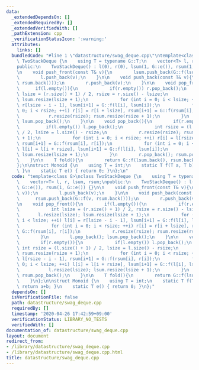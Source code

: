```yaml
---
data:
  _extendedDependsOn: []
  _extendedRequiredBy: []
  _extendedVerifiedWith: []
  _pathExtension: cpp
  _verificationStatusIcon: ':warning:'
  attributes:
    links: []
  bundledCode: "#line 1 \"datastructure/swag_deque.cpp\"\ntemplate<class G>\nclass\
    \ TwoStackDeque {\n    using T = typename G::T;\n    vector<T> l, r, lsum, rsum;\n\
    public:\n    TwoStackDeque() : l(0), r(0), lsum(1, G::e()), rsum(1, G::e()) {}\n\
    \n    void push_front(const T& v){\n        lsum.push_back(G::f(lsum.back(), v));\n\
    \        l.push_back(v);\n    }\n\n    void push_back(const T& v){\n        rsum.push_back(G::f(v,\
    \ rsum.back()));\n        r.push_back(v);\n    }\n\n    void pop_front(){\n  \
    \      if(l.empty()){\n            if(r.empty()) r.pop_back();\n            int\
    \ lsize = (r.size() + 1) / 2, rsize = r.size() - lsize;\n            l.resize(lsize);\
    \ lsum.resize(lsize + 1);\n            for (int i = 0; i < lsize; ++i) l[i] =\
    \ r[lsize - i - 1], lsum[i+1] = G::f(l[i], lsum[i]);\n            for (int i =\
    \ 0; i < rsize; ++i) r[i] = r[i + lsize], rsum[i+1] = G::f(rsum[i], r[i]);\n \
    \           r.resize(rsize); rsum.resize(rsize + 1);\n        }\n        l.pop_back();\
    \ lsum.pop_back();\n    }\n\n    void pop_back(){\n        if(r.empty()){\n  \
    \          if(l.empty()) l.pop_back();\n            int rsize = (l.size() + 1)\
    \ / 2, lsize = l.size() - rsize;\n            r.resize(rsize); rsum.resize(rsize\
    \ + 1);\n            for (int i = 0; i < rsize; ++i) r[i] = l[rsize - i - 1],\
    \ rsum[i+1] = G::f(rsum[i], r[i]);\n            for (int i = 0; i < lsize; ++i)\
    \ l[i] = l[i + rsize], lsum[i+1] = G::f(l[i], lsum[i]);\n            l.resize(lsize);\
    \ lsum.resize(lsize + 1);\n        }\n        r.pop_back(); rsum.pop_back();\n\
    \    }\n\n    T fold(){\n        return G::f(lsum.back(), rsum.back());\n    }\n\
    };\n\nstruct Monoid {\n    using T = int;\n    static T f(T a, T b) { return a+b;\
    \ }\n    static T e() { return 0; }\n};\n"
  code: "template<class G>\nclass TwoStackDeque {\n    using T = typename G::T;\n\
    \    vector<T> l, r, lsum, rsum;\npublic:\n    TwoStackDeque() : l(0), r(0), lsum(1,\
    \ G::e()), rsum(1, G::e()) {}\n\n    void push_front(const T& v){\n        lsum.push_back(G::f(lsum.back(),\
    \ v));\n        l.push_back(v);\n    }\n\n    void push_back(const T& v){\n  \
    \      rsum.push_back(G::f(v, rsum.back()));\n        r.push_back(v);\n    }\n\
    \n    void pop_front(){\n        if(l.empty()){\n            if(r.empty()) r.pop_back();\n\
    \            int lsize = (r.size() + 1) / 2, rsize = r.size() - lsize;\n     \
    \       l.resize(lsize); lsum.resize(lsize + 1);\n            for (int i = 0;\
    \ i < lsize; ++i) l[i] = r[lsize - i - 1], lsum[i+1] = G::f(l[i], lsum[i]);\n\
    \            for (int i = 0; i < rsize; ++i) r[i] = r[i + lsize], rsum[i+1] =\
    \ G::f(rsum[i], r[i]);\n            r.resize(rsize); rsum.resize(rsize + 1);\n\
    \        }\n        l.pop_back(); lsum.pop_back();\n    }\n\n    void pop_back(){\n\
    \        if(r.empty()){\n            if(l.empty()) l.pop_back();\n           \
    \ int rsize = (l.size() + 1) / 2, lsize = l.size() - rsize;\n            r.resize(rsize);\
    \ rsum.resize(rsize + 1);\n            for (int i = 0; i < rsize; ++i) r[i] =\
    \ l[rsize - i - 1], rsum[i+1] = G::f(rsum[i], r[i]);\n            for (int i =\
    \ 0; i < lsize; ++i) l[i] = l[i + rsize], lsum[i+1] = G::f(l[i], lsum[i]);\n \
    \           l.resize(lsize); lsum.resize(lsize + 1);\n        }\n        r.pop_back();\
    \ rsum.pop_back();\n    }\n\n    T fold(){\n        return G::f(lsum.back(), rsum.back());\n\
    \    }\n};\n\nstruct Monoid {\n    using T = int;\n    static T f(T a, T b) {\
    \ return a+b; }\n    static T e() { return 0; }\n};"
  dependsOn: []
  isVerificationFile: false
  path: datastructure/swag_deque.cpp
  requiredBy: []
  timestamp: '2020-04-26 17:42:59+09:00'
  verificationStatus: LIBRARY_NO_TESTS
  verifiedWith: []
documentation_of: datastructure/swag_deque.cpp
layout: document
redirect_from:
- /library/datastructure/swag_deque.cpp
- /library/datastructure/swag_deque.cpp.html
title: datastructure/swag_deque.cpp
---
```


